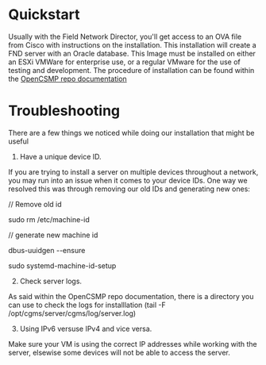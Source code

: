 # Quickstart

Usually with the Field Network Director, you'll get access to an OVA file from Cisco with instructions on the installation. 
This installation will create a FND server with an Oracle database. This Image must be installed on either an ESXi VMWare for enterprise use, or a regular VMware for the use of testing and development. The procedure of installation can be found within the [OpenCSMP repo documentation](https://github.com/CiscoDevNet/csmp-agent-lib/blob/main/docs/CSMP%20Developer%20Tutorial%20-%200v11.pdf) 

# Troubleshooting

There are a few things we noticed while doing our installation that might be useful

1. Have a unique device ID.

If you are trying to install a server on multiple devices throughout a network, you may run into an issue when it comes to your device IDs. One way we resolved this was through removing our old IDs and generating new ones:

// Remove old id

sudo rm /etc/machine-id

// generate new machine id

dbus-uuidgen --ensure

sudo systemd-machine-id-setup

2. Check server logs.

As said within the OpenCSMP repo documentation, there is a directory you can use to check the logs for installlation (tail -F /opt/cgms/server/cgms/log/server.log)

3. Using IPv6 versuse IPv4 and vice versa.

Make sure your VM is using the correct IP addresses while working with the server, elsewise some devices will not be able to access the server.
